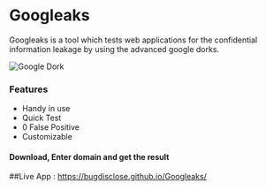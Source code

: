# Googleaks
Googleaks is a tool which tests web applications for the confidential information leakage by using the advanced google dorks.

![Google Dork](https://pbs.twimg.com/media/DT3TvbaVMAEAjyO.jpg "Googleaks")

### Features
* Handy in use
* Quick Test
* 0 False Positive
* Customizable

#### Download, Enter domain and get the result

##Live App : https://bugdisclose.github.io/Googleaks/
